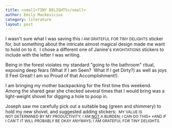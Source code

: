 ```yaml
---
title: <small>TINY DELIGHTS</small>
author: Emily Mackevicius
category: literature
layout: post
---
```


I wasn't sure what I was saving this <small>I AM GRATEFUL FOR TINY DELIGHTS</small> sticker for, but something about the intricate almost magical design made me want to hold on to it.  I chose a different one of Janine's <small>KWOHTATIONS</small> stickers to include with the letter I was writing. 

Being in the forest violates my standard "going to the bathroom" ritual, exposing deep fears (What if I am Seen?  What if I get Dirty?) as well as joys (I Feel Great! I am so Proud of that Accomplishment!). 

I am bringing my mother backpacking for the first time this weekend. Among the shared gear she checked several times that I would bring was a light-weight shovel for digging a hole to poop in.  

Joseph saw me carefully pick out a suitable bag (green and shimmery) to hold my new shovel, and suggested adding stickers: <small> MY VALUE IS NOT DETERMINED BY MY PRODUCTIVITY; I AM <u>NOT</u> A BURDEN; I CAN DO THIS*   *AND IF I CAN'T IT WILL PROBABLY BE OKAY ANYWAYS; I AM GRATEFUL FOR TINY DELIGHTS. </small>



